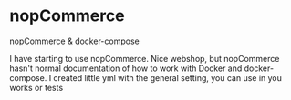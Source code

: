 # nopCommerce
nopCommerce & docker-compose

I have starting to use nopCommerce.
Nice webshop, but nopCommerce hasn't normal documentation of how to work with Docker and docker-compose. I created little yml with the general setting, you can use in you works or tests
